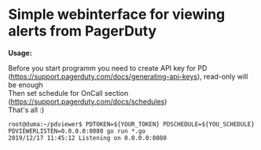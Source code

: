 # Simple webinterface for viewing alerts from PagerDuty

**Usage:**

Before you start programm you need to create API key for PD (https://support.pagerduty.com/docs/generating-api-keys), read-only will be enough  
Then set schedule for OnCall section (https://support.pagerduty.com/docs/schedules)  
That's all :)  
```
root@duma:~/pdviewer$ PDTOKEN=${YOUR_TOKEN} PDSCHEDULE=${YOU_SCHEDULE} PDVIEWERLISTEN=0.0.0.0:8080 go run *.go
2019/12/17 11:45:12 Listening on 0.0.0.0:8080
```
